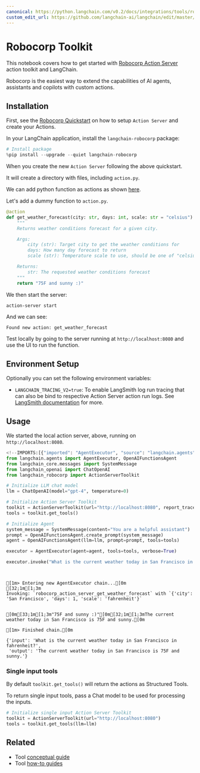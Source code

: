 ```yaml
---
canonical: https://python.langchain.com/v0.2/docs/integrations/tools/robocorp/
custom_edit_url: https://github.com/langchain-ai/langchain/edit/master/docs/docs/integrations/tools/robocorp.ipynb
---
```


# Robocorp Toolkit

This notebook covers how to get started with [Robocorp Action Server](https://github.com/robocorp/robocorp) action toolkit and LangChain.

Robocorp is the easiest way to extend the capabilities of AI agents, assistants and copilots with custom actions.

## Installation

First, see the [Robocorp Quickstart](https://github.com/robocorp/robocorp#quickstart) on how to setup `Action Server` and create your Actions.

In your LangChain application, install the `langchain-robocorp` package: 

```python
# Install package
%pip install --upgrade --quiet langchain-robocorp
```

When you create the new `Action Server` following the above quickstart.

It will create a directory with files, including `action.py`.

We can add python function as actions as shown [here](https://github.com/robocorp/robocorp/tree/master/actions#describe-your-action).

Let's add a dummy function to `action.py`.

```python
@action
def get_weather_forecast(city: str, days: int, scale: str = "celsius") -> str:
    """
    Returns weather conditions forecast for a given city.

    Args:
        city (str): Target city to get the weather conditions for
        days: How many day forecast to return
        scale (str): Temperature scale to use, should be one of "celsius" or "fahrenheit"

    Returns:
        str: The requested weather conditions forecast
    """
    return "75F and sunny :)"
```

We then start the server:

```bash
action-server start
```

And we can see: 

```
Found new action: get_weather_forecast

```

Test locally by going to the server running at `http://localhost:8080` and use the UI to run the function.

## Environment Setup

Optionally you can set the following environment variables:

- `LANGCHAIN_TRACING_V2=true`: To enable LangSmith log run tracing that can also be bind to respective Action Server action run logs. See [LangSmith documentation](https://docs.smith.langchain.com/tracing#log-runs) for more.

## Usage

We started the local action server, above, running on `http://localhost:8080`.

```python
<!--IMPORTS:[{"imported": "AgentExecutor", "source": "langchain.agents", "docs": "https://api.python.langchain.com/en/latest/agents/langchain.agents.agent.AgentExecutor.html", "title": "Robocorp Toolkit"}, {"imported": "OpenAIFunctionsAgent", "source": "langchain.agents", "docs": "https://api.python.langchain.com/en/latest/agents/langchain.agents.openai_functions_agent.base.OpenAIFunctionsAgent.html", "title": "Robocorp Toolkit"}, {"imported": "SystemMessage", "source": "langchain_core.messages", "docs": "https://api.python.langchain.com/en/latest/messages/langchain_core.messages.system.SystemMessage.html", "title": "Robocorp Toolkit"}, {"imported": "ChatOpenAI", "source": "langchain_openai", "docs": "https://api.python.langchain.com/en/latest/chat_models/langchain_openai.chat_models.base.ChatOpenAI.html", "title": "Robocorp Toolkit"}, {"imported": "ActionServerToolkit", "source": "langchain_robocorp", "docs": "https://api.python.langchain.com/en/latest/toolkits/langchain_robocorp.toolkits.ActionServerToolkit.html", "title": "Robocorp Toolkit"}]-->
from langchain.agents import AgentExecutor, OpenAIFunctionsAgent
from langchain_core.messages import SystemMessage
from langchain_openai import ChatOpenAI
from langchain_robocorp import ActionServerToolkit

# Initialize LLM chat model
llm = ChatOpenAI(model="gpt-4", temperature=0)

# Initialize Action Server Toolkit
toolkit = ActionServerToolkit(url="http://localhost:8080", report_trace=True)
tools = toolkit.get_tools()

# Initialize Agent
system_message = SystemMessage(content="You are a helpful assistant")
prompt = OpenAIFunctionsAgent.create_prompt(system_message)
agent = OpenAIFunctionsAgent(llm=llm, prompt=prompt, tools=tools)

executor = AgentExecutor(agent=agent, tools=tools, verbose=True)

executor.invoke("What is the current weather today in San Francisco in fahrenheit?")
```
```output


[1m> Entering new AgentExecutor chain...[0m
[32;1m[1;3m
Invoking: `robocorp_action_server_get_weather_forecast` with `{'city': 'San Francisco', 'days': 1, 'scale': 'fahrenheit'}`


[0m[33;1m[1;3m"75F and sunny :)"[0m[32;1m[1;3mThe current weather today in San Francisco is 75F and sunny.[0m

[1m> Finished chain.[0m
```

```output
{'input': 'What is the current weather today in San Francisco in fahrenheit?',
 'output': 'The current weather today in San Francisco is 75F and sunny.'}
```

### Single input tools

By default `toolkit.get_tools()` will return the actions as Structured Tools. 

To return single input tools, pass a Chat model to be used for processing the inputs.

```python
# Initialize single input Action Server Toolkit
toolkit = ActionServerToolkit(url="http://localhost:8080")
tools = toolkit.get_tools(llm=llm)
```

## Related

- Tool [conceptual guide](/docs/concepts/#tools)
- Tool [how-to guides](/docs/how_to/#tools)